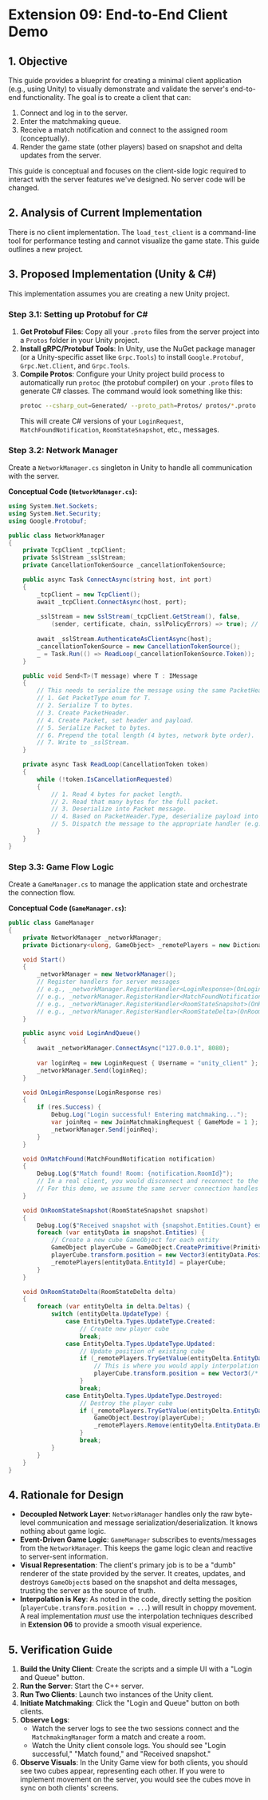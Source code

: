 # Extension 09: End-to-End Client Demo

## 1. Objective

This guide provides a blueprint for creating a minimal client application (e.g., using Unity) to visually demonstrate and validate the server's end-to-end functionality. The goal is to create a client that can:
1.  Connect and log in to the server.
2.  Enter the matchmaking queue.
3.  Receive a match notification and connect to the assigned room (conceptually).
4.  Render the game state (other players) based on snapshot and delta updates from the server.

This guide is conceptual and focuses on the client-side logic required to interact with the server features we've designed. No server code will be changed.

## 2. Analysis of Current Implementation

There is no client implementation. The `load_test_client` is a command-line tool for performance testing and cannot visualize the game state. This guide outlines a new project.

## 3. Proposed Implementation (Unity & C#)

This implementation assumes you are creating a new Unity project.

### Step 3.1: Setting up Protobuf for C#

1.  **Get Protobuf Files**: Copy all your `.proto` files from the server project into a `Protos` folder in your Unity project.
2.  **Install gRPC/Protobuf Tools**: In Unity, use the NuGet package manager (or a Unity-specific asset like `Grpc.Tools`) to install `Google.Protobuf`, `Grpc.Net.Client`, and `Grpc.Tools`.
3.  **Compile Protos**: Configure your Unity project build process to automatically run `protoc` (the protobuf compiler) on your `.proto` files to generate C# classes. The command would look something like this:
    ```sh
    protoc --csharp_out=Generated/ --proto_path=Protos/ protos/*.proto
    ```
    This will create C# versions of your `LoginRequest`, `MatchFoundNotification`, `RoomStateSnapshot`, etc., messages.

### Step 3.2: Network Manager

Create a `NetworkManager.cs` singleton in Unity to handle all communication with the server.

**Conceptual Code (`NetworkManager.cs`):**
```csharp
using System.Net.Sockets;
using System.Net.Security;
using Google.Protobuf;

public class NetworkManager 
{
    private TcpClient _tcpClient;
    private SslStream _sslStream;
    private CancellationTokenSource _cancellationTokenSource;

    public async Task ConnectAsync(string host, int port) 
    {
        _tcpClient = new TcpClient();
        await _tcpClient.ConnectAsync(host, port);
        
        _sslStream = new SslStream(_tcpClient.GetStream(), false, 
            (sender, certificate, chain, sslPolicyErrors) => true); // Trust self-signed cert for demo
        
        await _sslStream.AuthenticateAsClientAsync(host);
        _cancellationTokenSource = new CancellationTokenSource();
        _ = Task.Run(() => ReadLoop(_cancellationTokenSource.Token));
    }

    public void Send<T>(T message) where T : IMessage 
    {
        // This needs to serialize the message using the same PacketHeader format as the server.
        // 1. Get PacketType enum for T.
        // 2. Serialize T to bytes.
        // 3. Create PacketHeader.
        // 4. Create Packet, set header and payload.
        // 5. Serialize Packet to bytes.
        // 6. Prepend the total length (4 bytes, network byte order).
        // 7. Write to _sslStream.
    }

    private async Task ReadLoop(CancellationToken token) 
    {
        while (!token.IsCancellationRequested) 
        {
            // 1. Read 4 bytes for packet length.
            // 2. Read that many bytes for the full packet.
            // 3. Deserialize into Packet message.
            // 4. Based on PacketHeader.Type, deserialize payload into specific message type (e.g., LoginResponse).
            // 5. Dispatch the message to the appropriate handler (e.g., UIManager, GameManager).
        }
    }
}
```

### Step 3.3: Game Flow Logic

Create a `GameManager.cs` to manage the application state and orchestrate the connection flow.

**Conceptual Code (`GameManager.cs`):**
```csharp
public class GameManager 
{
    private NetworkManager _networkManager;
    private Dictionary<ulong, GameObject> _remotePlayers = new Dictionary<ulong, GameObject>();

    void Start() 
    {
        _networkManager = new NetworkManager();
        // Register handlers for server messages
        // e.g., _networkManager.RegisterHandler<LoginResponse>(OnLoginResponse);
        // e.g., _networkManager.RegisterHandler<MatchFoundNotification>(OnMatchFound);
        // e.g., _networkManager.RegisterHandler<RoomStateSnapshot>(OnRoomStateSnapshot);
        // e.g., _networkManager.RegisterHandler<RoomStateDelta>(OnRoomStateDelta);
    }

    public async void LoginAndQueue() 
    {
        await _networkManager.ConnectAsync("127.0.0.1", 8080);
        
        var loginReq = new LoginRequest { Username = "unity_client" };
        _networkManager.Send(loginReq);
    }

    void OnLoginResponse(LoginResponse res) 
    {
        if (res.Success) {
            Debug.Log("Login successful! Entering matchmaking...");
            var joinReq = new JoinMatchmakingRequest { GameMode = 1 };
            _networkManager.Send(joinReq);
        }
    }

    void OnMatchFound(MatchFoundNotification notification) 
    {
        Debug.Log($"Match found! Room: {notification.RoomId}");
        // In a real client, you would disconnect and reconnect to the new room's IP/port.
        // For this demo, we assume the same server connection handles the room.
    }

    void OnRoomStateSnapshot(RoomStateSnapshot snapshot) 
    {
        Debug.Log($"Received snapshot with {snapshot.Entities.Count} entities.");
        foreach (var entityData in snapshot.Entities) {
            // Create a new cube GameObject for each entity
            GameObject playerCube = GameObject.CreatePrimitive(PrimitiveType.Cube);
            playerCube.transform.position = new Vector3(entityData.Position.X, entityData.Position.Y, entityData.Position.Z);
            _remotePlayers[entityData.EntityId] = playerCube;
        }
    }

    void OnRoomStateDelta(RoomStateDelta delta) 
    {
        foreach (var entityDelta in delta.Deltas) {
            switch (entityDelta.UpdateType) {
                case EntityDelta.Types.UpdateType.Created:
                    // Create new player cube
                    break;
                case EntityDelta.Types.UpdateType.Updated:
                    // Update position of existing cube
                    if (_remotePlayers.TryGetValue(entityDelta.EntityData.EntityId, out GameObject playerCube)) {
                        // This is where you would apply interpolation (see Ext. 06)
                        playerCube.transform.position = new Vector3(/* ... */);
                    }
                    break;
                case EntityDelta.Types.UpdateType.Destroyed:
                    // Destroy the player cube
                    if (_remotePlayers.TryGetValue(entityDelta.EntityData.EntityId, out GameObject playerCube)) {
                        GameObject.Destroy(playerCube);
                        _remotePlayers.Remove(entityDelta.EntityData.EntityId);
                    }
                    break;
            }
        }
    }
}
```

## 4. Rationale for Design

*   **Decoupled Network Layer**: `NetworkManager` handles only the raw byte-level communication and message serialization/deserialization. It knows nothing about game logic.
*   **Event-Driven Game Logic**: `GameManager` subscribes to events/messages from the `NetworkManager`. This keeps the game logic clean and reactive to server-sent information.
*   **Visual Representation**: The client's primary job is to be a "dumb" renderer of the state provided by the server. It creates, updates, and destroys `GameObject`s based on the snapshot and delta messages, trusting the server as the source of truth.
*   **Interpolation is Key**: As noted in the code, directly setting the position (`playerCube.transform.position = ...`) will result in choppy movement. A real implementation *must* use the interpolation techniques described in **Extension 06** to provide a smooth visual experience.

## 5. Verification Guide

1.  **Build the Unity Client**: Create the scripts and a simple UI with a "Login and Queue" button.
2.  **Run the Server**: Start the C++ server.
3.  **Run Two Clients**: Launch two instances of the Unity client.
4.  **Initiate Matchmaking**: Click the "Login and Queue" button on both clients.
5.  **Observe Logs**: 
    *   Watch the server logs to see the two sessions connect and the `MatchmakingManager` form a match and create a room.
    *   Watch the Unity client console logs. You should see "Login successful," "Match found," and "Received snapshot."
6.  **Observe Visuals**: In the Unity Game view for both clients, you should see two cubes appear, representing each other. If you were to implement movement on the server, you would see the cubes move in sync on both clients' screens.
